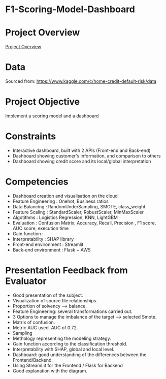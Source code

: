# F1-Scoring-Model-Dashboard

# Project Overview
[Project Overview](https://github.com/Najtrg18/F1-Scoring-Model-Dashboard/blob/main/F1_presentation.pdf)

# Data 
Sourced from: https://www.kaggle.com/c/home-credit-default-risk/data

# Project Objective 
Implement a scoring model and a dashboard

# Constraints
- Interactive dashboard, built with 2 APIs (Front-end and Back-end)
- Dashboard showing customer's information, and comparison to others
- Dashboard showing credit score and its local/global interpretation

# Competencies
- Dashboard creation and visualisation on the cloud 
- Feature Engineering : Onehot, Business ratios
- Data Balancing : RandomUnderSampling, SMOTE, class_weight 
- Feature Scaling : StandardScaler, RobustScaler, MinMaxScaler
- Algotithms : Logistics Regression, KNN, LightGBM
- Evaluation : Confusion Matrix, Accuracy, Recall, Precision , F1 score, AUC score, execution time
- Gain function : 
- Interpretability : SHAP library
- Front-end environment : Streamlit 
- Back-end environment : Flask + AWS 

# Presentation Feedback from Evaluator
- Good presentation of the subject.
- Visualization of source file relationships.
- Proportion of solvency --> balance.
- Feature Engineering: several transformations carried out.
- 3 Options to manage the imbalance of the target --> selected Smote.
- Matrix of confusion.
- Metric AUC used. AUC of 0.72.
- Sampling
- Methology representing the modeling strategy.
- Gain function according to the classification threshold.
- Interpretability with SHAP, global and local level.
- Dashboard: good understanding of the differences between the Frontend/Backend.
- Using StreamLit for the Frontend / Flask for Backend
- Good explanation with the diagram.


